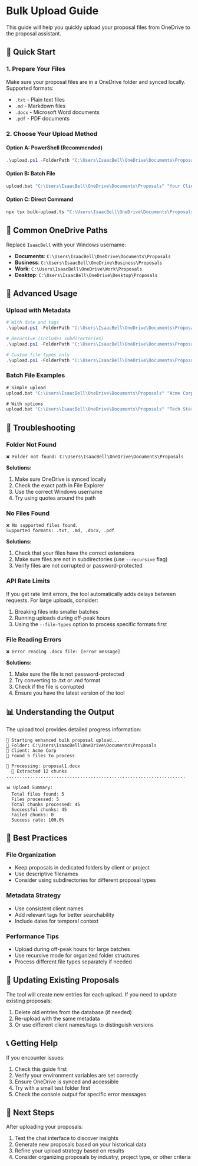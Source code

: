 # Bulk Upload Guide

This guide will help you quickly upload your proposal files from OneDrive to the proposal assistant.

## 🚀 Quick Start

### 1. Prepare Your Files

Make sure your proposal files are in a OneDrive folder and synced locally. Supported formats:
- `.txt` - Plain text files
- `.md` - Markdown files
- `.docx` - Microsoft Word documents
- `.pdf` - PDF documents

### 2. Choose Your Upload Method

#### Option A: PowerShell (Recommended)
```powershell
.\upload.ps1 -FolderPath "C:\Users\IsaacBell\OneDrive\Documents\Proposals" -ClientName "Your Client Name"
```

#### Option B: Batch File
```cmd
upload.bat "C:\Users\IsaacBell\OneDrive\Documents\Proposals" "Your Client Name"
```

#### Option C: Direct Command
```bash
npx tsx bulk-upload.ts "C:\Users\IsaacBell\OneDrive\Documents\Proposals" "Your Client Name"
```

## 📁 Common OneDrive Paths

Replace `IsaacBell` with your Windows username:

- **Documents**: `C:\Users\IsaacBell\OneDrive\Documents\Proposals`
- **Business**: `C:\Users\IsaacBell\OneDrive\Business\Proposals`
- **Work**: `C:\Users\IsaacBell\OneDrive\Work\Proposals`
- **Desktop**: `C:\Users\IsaacBell\OneDrive\Desktop\Proposals`

## 🎯 Advanced Usage

### Upload with Metadata

```powershell
# With date and tags
.\upload.ps1 -FolderPath "C:\Users\IsaacBell\OneDrive\Documents\Proposals" -ClientName "Tech Startup" -Date "2024-01-15" -Tags "crm,enterprise"

# Recursive (includes subdirectories)
.\upload.ps1 -FolderPath "C:\Users\IsaacBell\OneDrive\Documents\Proposals" -ClientName "Client Name" -Recursive

# Custom file types only
.\upload.ps1 -FolderPath "C:\Users\IsaacBell\OneDrive\Documents\Proposals" -ClientName "Client Name" -FileTypes ".txt,.md"
```

### Batch File Examples

```cmd
# Simple upload
upload.bat "C:\Users\IsaacBell\OneDrive\Documents\Proposals" "Acme Corp"

# With options
upload.bat "C:\Users\IsaacBell\OneDrive\Documents\Proposals" "Tech Startup" --date "2024-01-15" --tags "crm,enterprise"
```

## 🔧 Troubleshooting

### Folder Not Found
```
❌ Folder not found: C:\Users\IsaacBell\OneDrive\Documents\Proposals
```

**Solutions:**
1. Make sure OneDrive is synced locally
2. Check the exact path in File Explorer
3. Use the correct Windows username
4. Try using quotes around the path

### No Files Found
```
❌ No supported files found.
Supported formats: .txt, .md, .docx, .pdf
```

**Solutions:**
1. Check that your files have the correct extensions
2. Make sure files are not in subdirectories (use `--recursive` flag)
3. Verify files are not corrupted or password-protected

### API Rate Limits
If you get rate limit errors, the tool automatically adds delays between requests. For large uploads, consider:
1. Breaking files into smaller batches
2. Running uploads during off-peak hours
3. Using the `--file-types` option to process specific formats first

### File Reading Errors
```
❌ Error reading .docx file: [error message]
```

**Solutions:**
1. Make sure the file is not password-protected
2. Try converting to .txt or .md format
3. Check if the file is corrupted
4. Ensure you have the latest version of the tool

## 📊 Understanding the Output

The upload tool provides detailed progress information:

```
🚀 Starting enhanced bulk proposal upload...
📁 Folder: C:\Users\IsaacBell\OneDrive\Documents\Proposals
👤 Client: Acme Corp
📄 Found 5 files to process

📖 Processing: proposal1.docx
  📝 Extracted 12 chunks
....................................................................

📊 Upload Summary:
  Total files found: 5
  Files processed: 5
  Total chunks processed: 45
  Successful chunks: 45
  Failed chunks: 0
  Success rate: 100.0%
```

## 🎯 Best Practices

### File Organization
- Keep proposals in dedicated folders by client or project
- Use descriptive filenames
- Consider using subdirectories for different proposal types

### Metadata Strategy
- Use consistent client names
- Add relevant tags for better searchability
- Include dates for temporal context

### Performance Tips
- Upload during off-peak hours for large batches
- Use recursive mode for organized folder structures
- Process different file types separately if needed

## 🔄 Updating Existing Proposals

The tool will create new entries for each upload. If you need to update existing proposals:

1. Delete old entries from the database (if needed)
2. Re-upload with the same metadata
3. Or use different client names/tags to distinguish versions

## 📞 Getting Help

If you encounter issues:

1. Check this guide first
2. Verify your environment variables are set correctly
3. Ensure OneDrive is synced and accessible
4. Try with a small test folder first
5. Check the console output for specific error messages

## 🚀 Next Steps

After uploading your proposals:

1. Test the chat interface to discover insights
2. Generate new proposals based on your historical data
3. Refine your upload strategy based on results
4. Consider organizing proposals by industry, project type, or other criteria 
